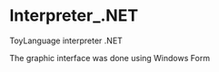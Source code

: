 # Interpreter_.NET
ToyLanguage interpreter .NET

The graphic interface was done using Windows Form 
